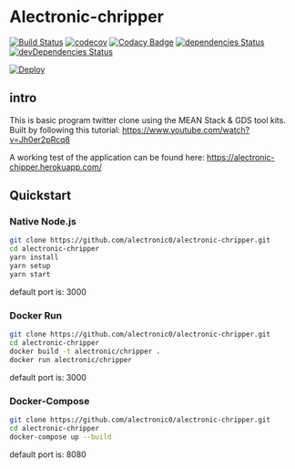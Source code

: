 # Alectronic-chripper 
[![Build Status](https://travis-ci.org/alectronic0/alectronic-chripper.svg?branch=master)](https://travis-ci.org/alectronic0/alectronic-chripper) 
[![codecov](https://codecov.io/gh/alectronic0/alectronic-chripper/branch/master/graph/badge.svg)](https://codecov.io/gh/alectronic0/alectronic-chripper)
[![Codacy Badge](https://api.codacy.com/project/badge/Grade/dee9dee88033402086c7b70a2425c124)](https://www.codacy.com/app/alectronic0/alectronic-chirper)
[![dependencies Status](https://david-dm.org/alectronic0/alectronic-chripper/status.svg)](https://david-dm.org/alectronic0/alectronic-chripper)
[![devDependencies Status](https://david-dm.org/alectronic0/alectronic-chripper/dev-status.svg)](https://david-dm.org/alectronic0/alectronic-chripper?type=dev)

[![Deploy](https://www.herokucdn.com/deploy/button.svg)](https://heroku.com/deploy?template=https://github.com/alectronic0/alectronic-chirper)
## intro

This is basic program twitter clone using the MEAN Stack & GDS tool kits.
Built by following this tutorial: https://www.youtube.com/watch?v=Jh0er2pRcq8

A working test of the application can be found here: https://alectronic-chipper.herokuapp.com/

## Quickstart

### Native Node.js
```bash
git clone https://github.com/alectronic0/alectronic-chripper.git
cd alectronic-chripper
yarn install
yarn setup
yarn start
```
default port is: 3000

### Docker Run
```bash
git clone https://github.com/alectronic0/alectronic-chripper.git
cd alectronic-chripper
docker build -t alectronic/chripper .
docker run alectronic/chripper
```
default port is: 3000


### Docker-Compose
```bash
git clone https://github.com/alectronic0/alectronic-chripper.git
cd alectronic-chripper
docker-compose up --build
```
default port is: 8080
